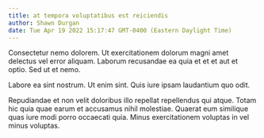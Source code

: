 ```yaml
---
title: at tempora voluptatibus est reiciendis
author: Shawn Durgan
date: Tue Apr 19 2022 15:17:47 GMT-0400 (Eastern Daylight Time)
---
```

Consectetur nemo dolorem. Ut exercitationem dolorum magni amet delectus vel error aliquam. Laborum recusandae ea quia et et et aut et optio. Sed ut et nemo.

 Labore ea sint nostrum. Ut enim sint. Quis iure ipsam laudantium quo odit.

 Repudiandae et non velit doloribus illo repellat repellendus qui atque. Totam hic quia quae earum et accusamus nihil molestiae. Quaerat eum similique quas iure modi porro occaecati quia. Minus exercitationem voluptas in vel minus voluptas.